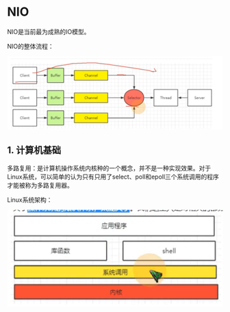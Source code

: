 # NIO

NIO是当前最为成熟的IO模型。

NIO的整体流程：

![](assets/2022-07-06-12-37-01-image.png)

## 1. 计算机基础

多路复用：是计算机操作系统内核种的一个概念，并不是一种实现效果。对于Linux系统，可以简单的认为只有只用了select、poll和epoll三个系统调用的程序才能被称为多路复用器。

Linux系统架构：

![](assets/2022-07-06-12-39-50-image.png)

